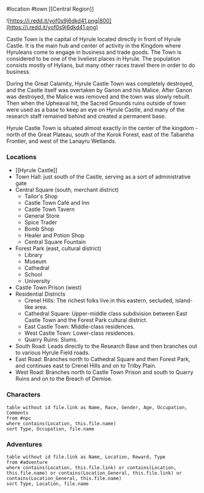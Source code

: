 #location #town [[Central Region]]

![https://i.redd.it/yof0s9j6dkd41.png|800](https://i.redd.it/yof0s9j6dkd41.png)

Castle Town is the capital of Hyrule located directly in front of Hyrule Castle. It is the main hub and center of activity in the Kingdom where Hyruleans come to engage in business and trade goods. The Town is considered to be one of the liveliest places in Hyrule. The population consists mostly of Hylians, but many other races travel there in order to do business.

During the Great Calamity, Hyrule Castle Town was completely destroyed, and the Castle itself was overtaken by Ganon and his Malice. After Ganon was destroyed, the Malice was removed and the town was slowly rebuilt. Then when the Upheaval hit, the Sacred Grounds ruins outside of town were used as a base to keep an eye on Hyrule Castle, and many of the research staff remained behind and created a permanent base.

Hyrule Castle Town is situated almost exactly in the center of the kingdom - north of the Great Plateau, south of the Korok Forest, east of the Tabantha Frontier, and west of the Lanayru Wetlands.

### Locations

* [[Hyrule Castle]]
* Town Hall: just south of the Castle, serving as a sort of administrative gate
* Central Square (south, merchant district)
	* Tailor's Shop
	* Castle Town Café and Inn
	* Castle Town Tavern
	* General Store
	* Spice Trader
	* Bomb Shop
	* Healer and Potion Shop
	* Central Square Fountain
* Forest Park (east, cultural district)
	* Library
	* Museum
	* Cathedral
	* School
	* University
* Castle Town Prison (west)
* Residential Districts
	* Crenel Hills: The richest folks live in this eastern, secluded, island-like area.
	* Cathedral Square: Upper-middle class subdivision between East Castle Town and the Forest Park cultural district.
	* East Castle Town: Middle-class residences.
	* West Castle Town: Lower-class residences.
	* Quarry Ruins: Slums.
* South Road: Leads directly to the Research Base and then branches out to various Hyrule Field roads.
* East Road: Branches north to Cathedral Square and then Forest Park, and continues east to Crenel Hills and on to Trilby Plain.
* West Road: Branches north to Castle Town Prison and south to Quarry Ruins and on to the Breach of Demise.

### Characters
```dataview
table without id file.link as Name, Race, Gender, Age, Occupation, Comments
from #npc
where contains(Location, this.file.name)
sort Type, Occupation, file.name
```

### Adventures
```dataview
table without id file.link as Name, Location, Reward, Type
from #adventure
where contains(Location, this.file.link) or contains(Location, this.file.name) or contains(Location_General, this.file.link) or contains(Location_General, this.file.name)
sort Type, Location, file.name
```
